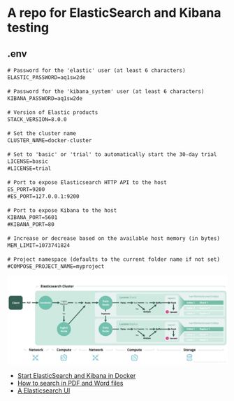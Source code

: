 # A repo for ElasticSearch and Kibana testing

## .env

```
# Password for the 'elastic' user (at least 6 characters)
ELASTIC_PASSWORD=aq1sw2de

# Password for the 'kibana_system' user (at least 6 characters)
KIBANA_PASSWORD=aq1sw2de

# Version of Elastic products
STACK_VERSION=8.0.0

# Set the cluster name
CLUSTER_NAME=docker-cluster

# Set to 'basic' or 'trial' to automatically start the 30-day trial
LICENSE=basic
#LICENSE=trial

# Port to expose Elasticsearch HTTP API to the host
ES_PORT=9200
#ES_PORT=127.0.0.1:9200

# Port to expose Kibana to the host
KIBANA_PORT=5601
#KIBANA_PORT=80

# Increase or decrease based on the available host memory (in bytes)
MEM_LIMIT=1073741824

# Project namespace (defaults to the current folder name if not set)
#COMPOSE_PROJECT_NAME=myproject
```

![arch](es-arch.png)

- [Start ElasticSearch and Kibana in Docker](https://www.elastic.co/guide/en/elastic-stack-get-started/current/get-started-stack-docker.html#run-docker-secure)
- [How to search in PDF and Word files](https://www.cnblogs.com/strongchenyu/p/13777596.html)
- [A Elasticsearch UI](https://github.com/mobz/elasticsearch-head)

